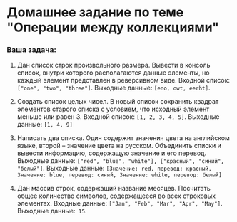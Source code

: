 # Домашнее задание по теме "Операции между коллекциями"

### Ваша задача:

1.    Дан список строк произвольного размера. Вывести в консоль список, внутри которого располагаются данные элементы, но каждый элемент представлен в реверсивном виде. Входной список: `["one", "two", "three"]`. Выходные данные: `[eno, owt, eerht]`.

2.    Создать список целых чисел. В новый список сохранить квадрат элементов старого списка с условием, что исходный элемент меньше или равен 3. Входной список: `[1, 2, 3, 4, 5]`. Выходные данные: `[1, 4, 9]`

3.    Написать два списка. Один содержит значения цвета на английском языке, второй – значение цвета на русском. Объединить списки и вывести информацию, содержащую значение и его перевод. Выходные данные: `["red", "blue", "white"], ["красный", "синий", "белый"]`.
	  Выходные данные: `[Значение: red, перевод: красный, Значение: blue, перевод: синий, Значение: white, перевод: белый]`

4.    Дан массив строк, содержащий название месяцев. Посчитать общее количество символов, содержащееся во всех строковых элементах.
	  Входные данные: `["Jan", "Feb", "Mar", "Apr", "May"]`. Выходные данные:` 15`.
